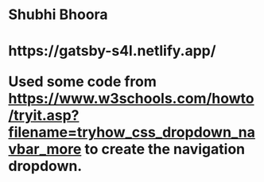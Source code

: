 <h1>Shubhi Bhoora<h1>

<p>https://gatsby-s4l.netlify.app/

Used some code from https://www.w3schools.com/howto/tryit.asp?filename=tryhow_css_dropdown_navbar_more to create the navigation dropdown. 
<p>

